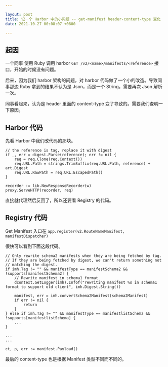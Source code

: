 ```yaml
---

layout: post
title: 记一个 Harbor 中的小问题 -- get-manifest header-content-type 变化
date: 2021-10-27 00:08:07 +0800

---
```


## 起因

一个同事 使用 Ruby 调用 harbor `GET /v2/<name>/manifests/<reference>` 接口，开始的时候没有问题。

后来，因为我们 harbor 架构的问题，对 harbor 代码做了一个小的改造。导致同事那边 Ruby 拿到的结果不认为是 Json，而是一个 String，需要再次 Json 解析一次。

同事看起来，认为是 header 里面的 content-type 变了导致的。需要我们查明一下原因。

<!--more-->

## Harbor 代码

先看 Harbor 中我们改代码的那块。

```
// the reference is tag, replace it with digest
if _, err = digest.Parse(reference); err != nil {
    req = req.Clone(req.Context())
    req.URL.Path = strings.TrimSuffix(req.URL.Path, reference) + art.Digest
    req.URL.RawPath = req.URL.EscapedPath()
}

recorder := lib.NewResponseRecorder(w)
proxy.ServeHTTP(recorder, req)
```

直接就代理然后反回了，所以还要看 Registry 的代码。

## Registry 代码

Get Manifest 入口在 `app.register(v2.RouteNameManifest, manifestDispatcher)`

很快可以看到下面这段代码。

```
// Only rewrite schema2 manifests when they are being fetched by tag.
// If they are being fetched by digest, we can't return something not
// matching the digest.
if imh.Tag != "" && manifestType == manifestSchema2 && !supports[manifestSchema2] {
    // Rewrite manifest in schema1 format
    dcontext.GetLogger(imh).Infof("rewriting manifest %s in schema1 format to support old client", imh.Digest.String())

    manifest, err = imh.convertSchema2Manifest(schema2Manifest)
    if err != nil {
        return
    }
} else if imh.Tag != "" && manifestType == manifestlistSchema && !supports[manifestlistSchema] {
    ...
}

...
...

ct, p, err := manifest.Payload()
```

最后的 content-type 也是根据 Manifest 类型不同而不同的。

